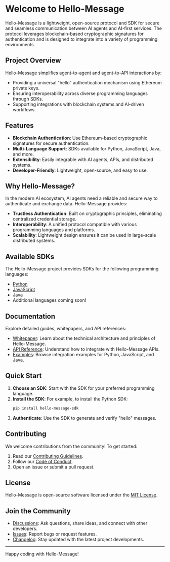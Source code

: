 # Welcome to Hello-Message

Hello-Message is a lightweight, open-source protocol and SDK for secure and seamless communication between AI agents and AI-first services. The protocol leverages blockchain-based cryptographic signatures for authentication and is designed to integrate into a variety of programming environments.

## Project Overview

Hello-Message simplifies agent-to-agent and agent-to-API interactions by:

- Providing a universal "hello" authentication mechanism using Ethereum private keys.
- Ensuring interoperability across diverse programming languages through SDKs.
- Supporting integrations with blockchain systems and AI-driven workflows.

## Features

- **Blockchain Authentication**: Use Ethereum-based cryptographic signatures for secure authentication.
- **Multi-Language Support**: SDKs available for Python, JavaScript, Java, and more.
- **Extensibility**: Easily integrable with AI agents, APIs, and distributed systems.
- **Developer-Friendly**: Lightweight, open-source, and easy to use.

## Why Hello-Message?

In the modern AI ecosystem, AI agents need a reliable and secure way to authenticate and exchange data. Hello-Message provides:

- **Trustless Authentication**: Built on cryptographic principles, eliminating centralized credential storage.
- **Interoperability**: A unified protocol compatible with various programming languages and platforms.
- **Scalability**: Lightweight design ensures it can be used in large-scale distributed systems.

## Available SDKs

The Hello-Message project provides SDKs for the following programming languages:

- [Python](https://github.com/aimxlabs/hello-message-python)
- [JavaScript](https://github.com/aimxlabs/hello-message-js)
- [Java](https://github.com/aimxlabs/hello-message-java)
- Additional languages coming soon!

## Documentation

Explore detailed guides, whitepapers, and API references:

- [Whitepaper](docs/whitepaper.md): Learn about the technical architecture and principles of Hello-Message.
- [API Reference](docs/api/overview.md): Understand how to integrate with Hello-Message APIs.
- [Examples](examples/): Browse integration examples for Python, JavaScript, and Java.

## Quick Start

1. **Choose an SDK**: Start with the SDK for your preferred programming language.
2. **Install the SDK**: For example, to install the Python SDK:
   ```bash
   pip install hello-message-sdk
   ```
3. **Authenticate**: Use the SDK to generate and verify "hello" messages.

## Contributing

We welcome contributions from the community! To get started:

1. Read our [Contributing Guidelines](CONTRIBUTING.md).
2. Follow our [Code of Conduct](CODE_OF_CONDUCT.md).
3. Open an issue or submit a pull request.

## License

Hello-Message is open-source software licensed under the [MIT License](LICENSE).

## Join the Community

- [Discussions](https://github.com/aimxlabs/hello-message/discussions): Ask questions, share ideas, and connect with other developers.
- [Issues](https://github.com/aimxlabs/hello-message/issues): Report bugs or request features.
- [Changelog](CHANGELOG.md): Stay updated with the latest project developments.

---

Happy coding with Hello-Message!
